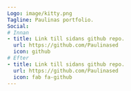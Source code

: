 ```yaml
---
Logo: image/kitty.png
Tagline: Paulinas portfolio.
Social:
# Innan
- title: Link till sidans github repo.
  url: https://github.com/Paulinased
  icon: github
# Efter
- title: Link till sidans github repo.
  url: https://github.com/Paulinased
  icon: fab fa-github
---
```

